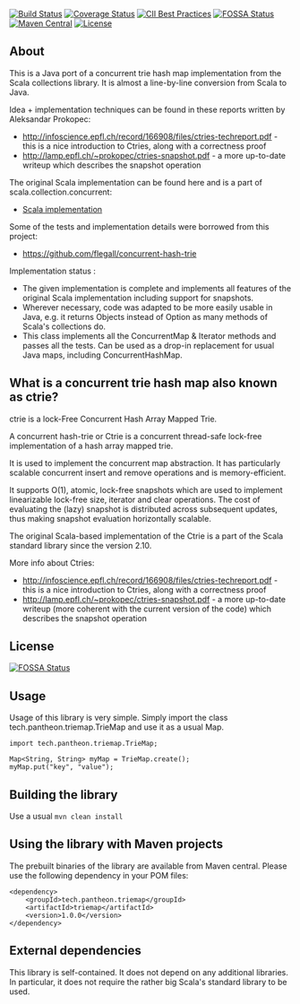 [![Build Status](https://travis-ci.org/PantheonTechnologies/triemap.svg?branch=master)](https://travis-ci.org/PantheonTechnologies/triemap)
[![Coverage Status](https://coveralls.io/repos/github/PantheonTechnologies/triemap/badge.svg?branch=master)](https://coveralls.io/github/PantheonTechnologies/triemap?branch=master)
[![CII Best Practices](https://bestpractices.coreinfrastructure.org/projects/2172/badge)](https://bestpractices.coreinfrastructure.org/projects/2172)
[![FOSSA Status](https://app.fossa.io/api/projects/git%2Bgithub.com%2FPantheonTechnologies%2Ftriemap.svg?type=shield)](https://app.fossa.io/projects/git%2Bgithub.com%2FPantheonTechnologies%2Ftriemap?ref=badge_shield)
[![Maven Central](https://maven-badges.herokuapp.com/maven-central/tech.pantheon.triemap/triemap/badge.svg)](https://maven-badges.herokuapp.com/maven-central/tech.pantheon.triemap/triemap)
[![License](https://img.shields.io/badge/License-Apache%202.0-blue.svg)](https://opensource.org/licenses/Apache-2.0)

## About
This is a Java port of a concurrent trie hash map implementation from the Scala collections library. It is almost a line-by-line 
conversion from Scala to Java.

Idea + implementation techniques can be found in these reports written by Aleksandar Prokopec:
   * http://infoscience.epfl.ch/record/166908/files/ctries-techreport.pdf - this is a nice introduction to Ctries, along with a correctness proof
   * http://lamp.epfl.ch/~prokopec/ctries-snapshot.pdf - a more up-to-date writeup which describes the snapshot operation

The original Scala implementation can be found here and is a part of scala.collection.concurrent:
   *   [Scala implementation](https://github.com/scala/scala/blob/930c85d6c96507d798d1847ea078eebf93dc0acb/src/library/scala/collection/concurrent/TrieMap.scala)

Some of the tests and implementation details were borrowed from this project:
   *  https://github.com/flegall/concurrent-hash-trie

Implementation status : 
   *   The given implementation is complete and implements all features of the original Scala implementation including support for 
   snapshots.
   *   Wherever necessary, code was adapted to be more easily usable in Java, e.g. it returns Objects instead of Option<V> as 
   many methods of Scala's collections do.   
   *   This class implements all the ConcurrentMap & Iterator methods and passes all the tests. Can be used as a drop-in replacement
       for usual Java maps, including ConcurrentHashMap.


## What is a concurrent trie hash map also known as ctrie?
ctrie is a lock-Free Concurrent Hash Array Mapped Trie.

A concurrent hash-trie or Ctrie is a concurrent thread-safe lock-free implementation of a hash array mapped trie.
 
It is used to implement the concurrent map abstraction. It has particularly scalable concurrent insert and remove operations 
and is memory-efficient. 

It supports O(1), atomic, lock-free snapshots which are used to implement linearizable lock-free size, iterator and clear operations. 
The cost of evaluating the (lazy) snapshot is distributed across subsequent updates, thus making snapshot evaluation horizontally scalable.

The original Scala-based implementation of the Ctrie is a part of the Scala standard library since the version 2.10.

More info about Ctries:

- http://infoscience.epfl.ch/record/166908/files/ctries-techreport.pdf - this is a nice introduction to Ctries, along with a correctness proof
- http://lamp.epfl.ch/~prokopec/ctries-snapshot.pdf - a more up-to-date writeup (more coherent with the current version of the code) which describes the snapshot operation
       

## License
[![FOSSA Status](https://app.fossa.io/api/projects/git%2Bgithub.com%2FPantheonTechnologies%2Ftriemap.svg?type=large)](https://app.fossa.io/projects/git%2Bgithub.com%2FPantheonTechnologies%2Ftriemap?ref=badge_large)


## Usage
Usage of this library is very simple. Simply import the class tech.pantheon.triemap.TrieMap and use it as a usual Map.

    import tech.pantheon.triemap.TrieMap;

    Map<String, String> myMap = TrieMap.create();
    myMap.put("key", "value");


## Building the library

Use a usual `mvn clean install`

## Using the library with Maven projects
The prebuilt binaries of the library are available from Maven central. Please use the following dependency in your POM files:

    <dependency>
        <groupId>tech.pantheon.triemap</groupId>
        <artifactId>triemap</artifactId>
        <version>1.0.0</version>
    </dependency>


## External dependencies
This library is self-contained. It does not depend on any additional libraries. In particular, it does not require the rather big Scala's 
standard library to be used.



